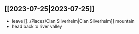 ## [[2023-07-25|2023-07-25]]
- leave [[../Places/Clan Silverhelm|Clan Silverhelm]] mountain
- head back to river valley